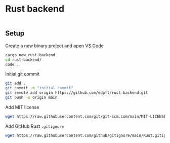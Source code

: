 # Rust backend

```sh

```

## Setup

Create a new binary project and open VS Code

```sh
cargo new rust-backend
cd rust-backend/
code .
```

Initial git commit

```sh
git add .
git commit -m "initial commit"
git remote add origin https://github.com/edpft/rust-backend.git
git push -u origin main 
```

Add MIT license

```sh
wget https://raw.githubusercontent.com/git/git-scm.com/main/MIT-LICENSE.txt -O MIT-LICENSE
```

Add GitHub Rust `.gitignore`

```sh
wget https://raw.githubusercontent.com/github/gitignore/main/Rust.gitignore -O .gitignore
```
